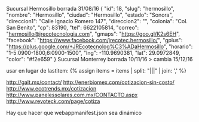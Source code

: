 

Sucursal Hermosillo borrada 31/08/16
  {
      "id": 18,
      "slug": "hermosillo",
      "nombre": "Hermosillo",
      "ciudad": "Hermosillo",
      "estado": "Sonora",
      "direccion1": "Calle Ignacio Romero 147",
      "direccion2": "",
      "colonia": "Col. San Benito",
      "cp": 83190,
      "tel": 6622105814,
      "correo": "hermosillo@jrecotecnologia.com",
      "gmaps": "https://goo.gl/K2s6EH",
      "facebook": "https://www.facebook.com/jrecotec.hermosillo/",
      "gplus": "https://plus.google.com/+JREcotecnolog%C3%ADaHermosillo",
      "horario": "1-5:0900-1800,6:0900-1500",
      "lng": -110.9690381,
      "lat": 29.0972849,
      "color": "#f2e659"
  }
Sucursal Monterrey borrada 10/11/16 > cambia 15/12/16

  
usar en lugar de lastitem:
{% assign items = items | split: "|||" | join: ',' %}


http://galt.mx/contact/
http://enerbiomex.com/cotizacion-sin-costo/
http://www.ecotrends.mx/cotizacion
http://www.panelessolares.com.mx/CONTACTO.aspx
http://www.revoteck.com/page/cotiza


Hay que hacer que webappmanifest.json sea dinámico